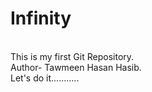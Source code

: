# Infinity
<br>
This is my first Git Repository.
<br>
Author- Tawmeen Hasan Hasib.
<br>
Let's do it...........

